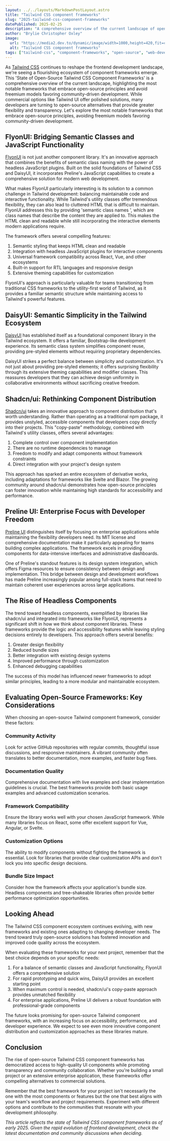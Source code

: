 ```yaml
---
layout: ../../layouts/MarkdownPostLayout.astro
title: "Tailwind CSS component frameworks"
slug: "2025-tailwind-css-component-frameworks"
datePublished: 2025-02-25
description: "A comprehensive overview of the current landscape of open-source Tailwind CSS component frameworks."
author: "Brylie Christopher Oxley"
image:
  url: "https://media2.dev.to/dynamic/image/width=1000,height=420,fit=cover,gravity=auto,format=auto/https%3A%2F%2Fdev-to-uploads.s3.amazonaws.com%2Fuploads%2Farticles%2Fmvnn8bkeli9b4jwcambs.jpg"
  alt: "Tailwind CSS component frameworks"
tags: ["tailwind-css", "component-frameworks", "open-source", "web-development"]
---
```

As [Tailwind CSS](https://tailwindcss.com/) continues to reshape the frontend development landscape, we're seeing a flourishing ecosystem of component frameworks emerge. This 'State of Open-Source Tailwind CSS Component Frameworks' is a comprehensive overview of the current landscape, highlighting the most notable frameworks that embrace open-source principles and avoid freemium models favoring community-driven development. While commercial options like Tailwind UI offer polished solutions, many developers are turning to open-source alternatives that provide greater flexibility and transparency. Let's explore the most notable frameworks that embrace open-source principles, avoiding freemium models favoring community-driven development.

## FlyonUI: Bridging Semantic Classes and JavaScript Functionality

[FlyonUI](https://flyonui.com/) is not just another component library. It's an innovative approach that combines the benefits of semantic class naming with the power of headless JavaScript plugins. Built on the solid foundations of Tailwind CSS and DaisyUI, it incorporates Preline's JavaScript capabilities to create a comprehensive solution for modern web development.

What makes FlyonUI particularly interesting is its solution to a common challenge in Tailwind development: balancing maintainable code and interactive functionality. While Tailwind's utility classes offer tremendous flexibility, they can also lead to cluttered HTML that is difficult to maintain. FlyonUI addresses this by providing 'semantic class names ', which are class names that describe the content they are applied to. This makes the HTML clean and readable while still incorporating the interactive elements modern applications require.

The framework offers several compelling features:

1. Semantic styling that keeps HTML clean and readable
2. Integration with headless JavaScript plugins for interactive components
3. Universal framework compatibility across React, Vue, and other ecosystems
4. Built-in support for RTL languages and responsive design
5. Extensive theming capabilities for customization

FlyonUI's approach is particularly valuable for teams transitioning from traditional CSS frameworks to the utility-first world of Tailwind, as it provides a familiar semantic structure while maintaining access to Tailwind's powerful features.

## DaisyUI: Semantic Simplicity in the Tailwind Ecosystem

[DaisyUI](https://daisyui.com/) has established itself as a foundational component library in the Tailwind ecosystem. It offers a familiar, Bootstrap-like development experience. Its semantic class system simplifies component reuse, providing pre-styled elements without requiring proprietary dependencies.

DaisyUI strikes a perfect balance between simplicity and customization. It's not just about providing pre-styled elements; it offers surprising flexibility through its extensive theming capabilities and modifier classes. This reassures developers that they can achieve design uniformity in collaborative environments without sacrificing creative freedom.

## Shadcn/ui: Rethinking Component Distribution

[Shadcn/ui](https://ui.shadcn.com/) takes an innovative approach to component distribution that's worth understanding. Rather than operating as a traditional npm package, it provides unstyled, accessible components that developers copy directly into their projects. This "copy-paste" methodology, combined with Tailwind's utility classes, offers several advantages:

1. Complete control over component implementation
2. There are no runtime dependencies to manage
3. Freedom to modify and adapt components without framework constraints
4. Direct integration with your project's design system

This approach has sparked an entire ecosystem of derivative works, including adaptations for frameworks like Svelte and Blazor. The growing community around shadcn/ui demonstrates how open-source principles can foster innovation while maintaining high standards for accessibility and performance.

## Preline UI: Enterprise Focus with Developer Freedom

[Preline UI](https://preline.co/) distinguishes itself by focusing on enterprise applications while maintaining the flexibility developers need. Its MIT license and comprehensive documentation make it particularly appealing for teams building complex applications. The framework excels in providing components for data-intensive interfaces and administrative dashboards.

One of Preline's standout features is its design system integration, which offers Figma resources to ensure consistency between design and implementation. This bridge between design and development workflows has made Preline increasingly popular among full-stack teams that need to maintain coherent user experiences across large applications.

## The Rise of Headless Components

The trend toward headless components, exemplified by libraries like shadcn/ui and integrated into frameworks like FlyonUI, represents a significant shift in how we think about component libraries. These frameworks provide the logic and accessibility features while leaving styling decisions entirely to developers. This approach offers several benefits:

1. Greater design flexibility
2. Reduced bundle sizes
3. Better integration with existing design systems
4. Improved performance through customization
5. Enhanced debugging capabilities

The success of this model has influenced newer frameworks to adopt similar principles, leading to a more modular and maintainable ecosystem.

## Evaluating Open-Source Frameworks: Key Considerations

When choosing an open-source Tailwind component framework, consider these factors:

### Community Activity

Look for active GitHub repositories with regular commits, thoughtful issue discussions, and responsive maintainers. A vibrant community often translates to better documentation, more examples, and faster bug fixes.

### Documentation Quality

Comprehensive documentation with live examples and clear implementation guidelines is crucial. The best frameworks provide both basic usage examples and advanced customization scenarios.

### Framework Compatibility

Ensure the library works well with your chosen JavaScript framework. While many libraries focus on React, some offer excellent support for Vue, Angular, or Svelte.

### Customization Options

The ability to modify components without fighting the framework is essential. Look for libraries that provide clear customization APIs and don't lock you into specific design decisions.

### Bundle Size Impact

Consider how the framework affects your application's bundle size. Headless components and tree-shakeable libraries often provide better performance optimization opportunities.

## Looking Ahead

The Tailwind CSS component ecosystem continues evolving, with new frameworks and existing ones adapting to changing developer needs. The trend toward truly open-source solutions has fostered innovation and improved code quality across the ecosystem.

When evaluating these frameworks for your next project, remember that the best choice depends on your specific needs:

1. For a balance of semantic classes and JavaScript functionality, FlyonUI offers a comprehensive solution
2. For rapid prototyping and quick wins, DaisyUI provides an excellent starting point
3. When maximum control is needed, shadcn/ui's copy-paste approach provides unmatched flexibility
4. For enterprise applications, Preline UI delivers a robust foundation with professional-grade components

The future looks promising for open-source Tailwind component frameworks, with an increasing focus on accessibility, performance, and developer experience. We expect to see even more innovative component distribution and customization approaches as these libraries mature.

## Conclusion

The rise of open-source Tailwind CSS component frameworks has democratized access to high-quality UI components while promoting transparency and community collaboration. Whether you're building a small project or an extensive enterprise application, these frameworks offer compelling alternatives to commercial solutions.

Remember that the best framework for your project isn't necessarily the one with the most components or features but the one that best aligns with your team's workflow and project requirements. Experiment with different options and contribute to the communities that resonate with your development philosophy.

_This article reflects the state of Tailwind CSS component frameworks as of early 2025. Given the rapid evolution of frontend development, check the latest documentation and community discussions when deciding._